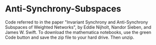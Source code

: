 # Anti-Synchrony-Subspaces
Code referred to in the paper "Invariant Synchrony and Anti-Synchrony Subspaces of Weighted Networks", 
by Eddie Nijholt, Nandor Sieben, and James W. Swift.
To download the mathematica notebooks, use the green Code button and save the zip file to your hard drive.  Then unzip.
